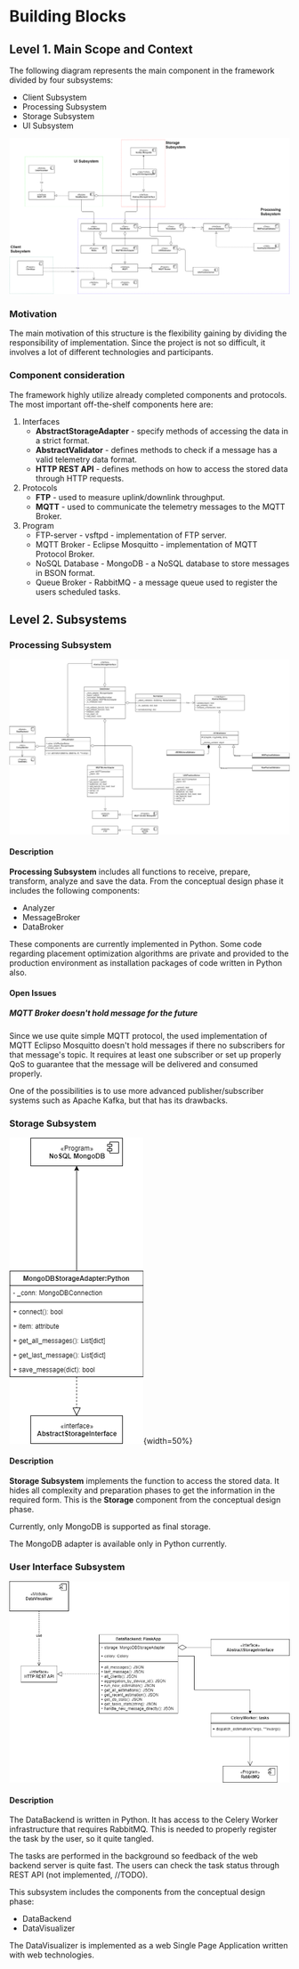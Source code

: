 # Building Blocks

## Level 1. Main Scope and Context

The following diagram represents the main component in the framework divided by four subsystems:

- Client Subsystem
- Processing Subsystem
- Storage Subsystem
- UI Subsystem

![Level 1 Main scope](schemes/classes/ClassDiagram-overview.png)

### Motivation

The main motivation of this structure is the flexibility gaining by dividing the responsibility of implementation. Since the project is not so difficult, it involves a lot of different technologies and participants.

### Component consideration

The framework highly utilize already completed components and protocols. The most important off-the-shelf components here are:

1. Interfaces
    - **AbstractStorageAdapter** - specify methods of accessing the data in a strict format.
    - **AbstractValidator** - defines methods to check if a message has a valid telemetry data format.
    - **HTTP REST API** - defines methods on how to access the stored data through HTTP requests.
2. Protocols  
    - **FTP** - used to measure uplink/downlink throughput.
    - **MQTT** - used to communicate the telemetry messages to the MQTT Broker.
3. Program
    - FTP-server - vsftpd - implementation of FTP server.
    - MQTT Broker - Eclipse Mosquitto - implementation of MQTT Protocol Broker.
    - NoSQL Database - MongoDB - a NoSQL database to store messages in BSON format.
    - Queue Broker - RabbitMQ - a message queue used to register the users scheduled tasks.

## Level 2. Subsystems

### Processing Subsystem

![Processing Subsystem](schemes/classes/ClassDiagram-processing_subsystem.png)

#### Description

**Processing Subsystem** includes all functions to receive, prepare, transform, analyze and save the data. From the conceptual design phase it includes the following components:

- Analyzer
- MessageBroker
- DataBroker

These components are currently implemented in Python. Some code regarding placement optimization algorithms are private and provided to the production environment as installation packages of code written in Python also.

#### Open Issues

##### MQTT Broker doesn't hold message for the future

Since we use quite simple MQTT protocol, the used implementation of MQTT Eclipso Mosquitto doesn't hold messages if there no subscribers for that message's topic. It requires at least one subscriber or set up properly QoS to guarantee that the message will be delivered and consumed properly.

One of the possibilities is to use more advanced publisher/subscriber systems such as Apache Kafka, but that has its drawbacks.

### Storage Subsystem

![Storage Subsystem](schemes/classes/ClassDiagram-storage_subsystem.png){width=50%}

#### Description

**Storage Subsystem** implements the function to access the stored data. It hides all complexity and preparation phases to get the information in the required form. This is the **Storage** component from the conceptual design phase.

Currently, only MongoDB is supported as final storage.

The MongoDB adapter is available only in Python currently.

### User Interface Subsystem

![UI Subsystem](schemes/classes/ClassDiagram-ui_subsystem.png)

#### Description

The DataBackend is written in Python. It has access to the Celery Worker infrastructure that requires RabbitMQ. This is needed to properly register the task by the user, so it quite tangled.

The tasks are performed in the background so feedback of the web backend server is quite fast. The users can check the task status through REST API (not implemented, //TODO).

This subsystem includes the components from the conceptual design phase:

- DataBackend
- DataVisualizer

The DataVisualizer is implemented as a web Single Page Application written with web technologies.
